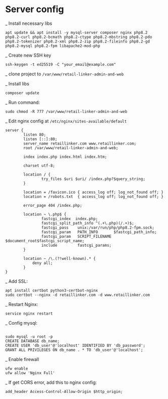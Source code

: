 # Server config

_ Install necessary libs

```
apt update && apt install -y mysql-server composer nginx php8.2 php8.2-curl php8.2-bcmath php8.2-ctype php8.2-mbstring php8.2-pdo php8.2-tokenizer php8.2-xml php8.2-zip php8.2-fileinfo php8.2-gd php8.2-mysql php8.2-fpm libapache2-mod-php
```

_ Create new SSH key

```
ssh-keygen -t ed25519 -C "your_email@example.com"
```

_ clone project to `/var/www/retail-linker-admin-and-web`

_ Install libs

```
composer update
```

_ Run command:

```
sudo chmod -R 777 /var/www/retail-linker-admin-and-web
```

_ Edit nginx config at `/etc/nginx/sites-available/default`

```
server {
        listen 80;
        listen [::]:80;
        server_name retaillinker.com www.retaillinker.com;
        root /var/www/retail-linker-admin-and-web;

        index index.php index.html index.htm;

        charset utf-8;

        location / {
                try_files $uri $uri/ /index.php?$query_string;
        }

        location = /favicon.ico { access_log off; log_not_found off; }
        location = /robots.txt  { access_log off; log_not_found off; }

        error_page 404 /index.php;

        location ~ \.php$ {
                fastcgi_index  index.php;
                fastcgi_split_path_info ^(.+\.php)(/.+)$;
                fastcgi_pass    unix:/var/run/php/php8.2-fpm.sock;
                fastcgi_param   PATH_INFO       $fastcgi_path_info;
                fastcgi_param   SCRIPT_FILENAME $document_root$fastcgi_script_name;
                include         fastcgi_params;
        }

        location ~ /\.(?!well-known).* {
            deny all;
        }
}
```

_ Add SSL:

```
apt install certbot python3-certbot-nginx
sudo certbot --nginx -d retaillinker.com -d www.retaillinker.com
```

_ Restart Nginx:

```
service nginx restart
```

_ Config mysql:

```

sudo mysql -u root -p
CREATE DATABASE db_name;
CREATE USER 'db_user'@'localhost' IDENTIFIED BY 'db_password';
GRANT ALL PRIVILEGES ON db_name . * TO 'db_user'@'localhost';

```

_ Enable firewall

```
ufw enable
ufw allow 'Nginx Full'
```

_ If get CORS error, add this to nginx config:

```
add_header Access-Control-Allow-Origin $http_origin;
```
